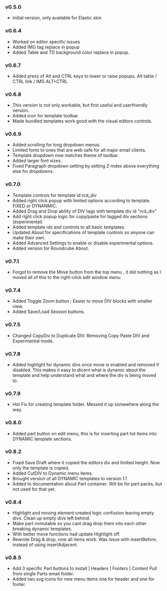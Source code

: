 ### v0.5.0
 - Initial version, only available for Elastic skin

### v0.6.4
 - Worked on editor specific issues
 - Added IMG tag replace in popup
 - Added Table and TD background color replace in popup.

### v0.6.7
 - Added press of Alt and CTRL keys to lower or raise popups.
                 Alt table /  CTRL link / IMG ALT+CTRL

### v0.6.8
 - This version is not only workable, but first useful and userfriendly version. 
 - Added icon for template toolbar.
 - Made bundled templates work good with the visual editors controls. 

### v0.6.9
 - Added scrolling for long dropdown menus.
 - Limited fonts to ones that are web safe for all major email clients. 
 - Template dropdown now matches theme of toolbar.
 - Added larger font sizes. 
 - Fixed Paragraph dropdown setting by setting Z-index above everything else for dropdowns.

### v0.7.0
 - Template controls for template id rcd_div
 - Added right click popup with limited options according to template. FIXED or DYNANMIC.
 - Added Drag and Drop ability of DIV tags with template div id "rcd_div"
 - Add right click popup logic for copy/paste for tagged div sections (experimental)
 - Added template ids and controls to all basic templates.
 - Updated About for specifications of template controls so anyone can make their own.
 - Added Advanced Settings to enable or disable experimental options.
 - Added version for Roundcube About. 

### v0.7.1
 - Forgot to remove the Move button from the top menu , it did nothing as I moved all of this to the right-click edit window menu.  

### v0.7.4
 - Added Toggle Zoom button ; Easier to move DIV blocks with smaller view. 
 - Added Save/Load Session buttons.
 

### v0.7.5
 - Changed CopyDiv to Duplicate DIV. Removing Copy Paste DIV and Experimental mode. 

### v0.7.8 
 - Added highlight for dynamic divs once move is enabled and removed if disabled. This makes it easy to dicern what is dynamic about the template and help understand what and where the div is being moved to.

### v0.7.9
 - Hot Fix for creating template folder. Messed it up somewhere along the way. 

### v0.8.0
 - Added part button on edit menu, this is for inserting part list items into DYNAMIC template sections.


### v0.8.2
 - Fixed Save Draft where it copied the editors div and limited height. Now only the template is copied. 
 - Added CutDIV to Dynamic menu items.
 - Brought version of all DYNAMIC templates to version 1.1
 - Added to documentation about Part container. Will be for part packs, but not used for that yet.  

### v0.8.4
 - Highlight and moving element created logic confusion leaving empty divs. Clean up empty divs left behind. 
 - Make part immutable so you cant drag  drop them into each other breaking dynamic templates. 
 - With better move functions had update Highlight off.
 - Rewrote Drag & drop, now all items work. Was issue with insertBefore, instead of using insertAdjacent. 

### v0.8.5
 * Add 3 specific Part buttons to install | Headers | Footers | Content Pull from single Parts email folder.  
 * Added two svg icons for new menu items one for header and one for footer.


